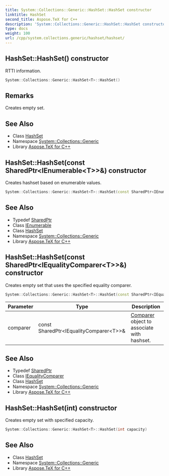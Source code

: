 ```yaml
---
title: System::Collections::Generic::HashSet::HashSet constructor
linktitle: HashSet
second_title: Aspose.TeX for C++
description: 'System::Collections::Generic::HashSet::HashSet constructor. RTTI information in C++.'
type: docs
weight: 100
url: /cpp/system.collections.generic/hashset/hashset/
---
```

## HashSet::HashSet() constructor


RTTI information.

```cpp
System::Collections::Generic::HashSet<T>::HashSet()
```

## Remarks


Creates empty set. 
## See Also

* Class [HashSet](../)
* Namespace [System::Collections::Generic](../../)
* Library [Aspose.TeX for C++](../../../)
## HashSet::HashSet(const SharedPtr\<IEnumerable\<T\>\>\&) constructor


Creates hashset based on enumerable values.

```cpp
System::Collections::Generic::HashSet<T>::HashSet(const SharedPtr<IEnumerable<T>> &items)
```

## See Also

* Typedef [SharedPtr](../../../system/sharedptr/)
* Class [IEnumerable](../../ienumerable/)
* Class [HashSet](../)
* Namespace [System::Collections::Generic](../../)
* Library [Aspose.TeX for C++](../../../)
## HashSet::HashSet(const SharedPtr\<IEqualityComparer\<T\>\>\&) constructor


Creates empty set that uses the specified equality comparer.

```cpp
System::Collections::Generic::HashSet<T>::HashSet(const SharedPtr<IEqualityComparer<T>> &comparer)
```


| Parameter | Type | Description |
| --- | --- | --- |
| comparer | const SharedPtr\<IEqualityComparer\<T\>\>\& | [Comparer](../../comparer/) object to associate with hashset. |

## See Also

* Typedef [SharedPtr](../../../system/sharedptr/)
* Class [IEqualityComparer](../../iequalitycomparer/)
* Class [HashSet](../)
* Namespace [System::Collections::Generic](../../)
* Library [Aspose.TeX for C++](../../../)
## HashSet::HashSet(int) constructor


Creates empty set with specified capacity.

```cpp
System::Collections::Generic::HashSet<T>::HashSet(int capacity)
```

## See Also

* Class [HashSet](../)
* Namespace [System::Collections::Generic](../../)
* Library [Aspose.TeX for C++](../../../)
